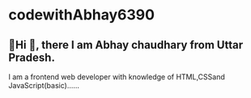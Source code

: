 # codewithAbhay6390
## 🔗Hi 👋, there I am Abhay chaudhary from Uttar Pradesh.
I am a frontend web developer with knowledge 
of HTML,CSSand JavaScript(basic)......
